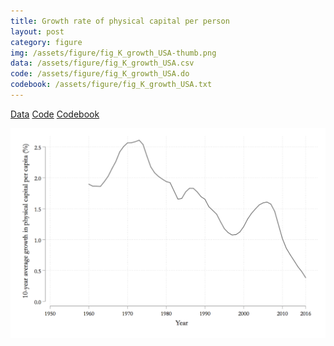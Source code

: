```yaml
---
title: Growth rate of physical capital per person
layout: post
category: figure
img: /assets/figure/fig_K_growth_USA-thumb.png
data: /assets/figure/fig_K_growth_USA.csv
code: /assets/figure/fig_K_growth_USA.do
codebook: /assets/figure/fig_K_growth_USA.txt
---
```


[Data](/assets/figure/fig_K_growth_USA.csv) [Code](/assets/figure/fig_K_growth_USA.do) [Codebook](/assets/figure/fig_K_growth_USA.txt)

![Growth rate of physical capital per person](/assets/figure/fig_K_growth_USA.png)
